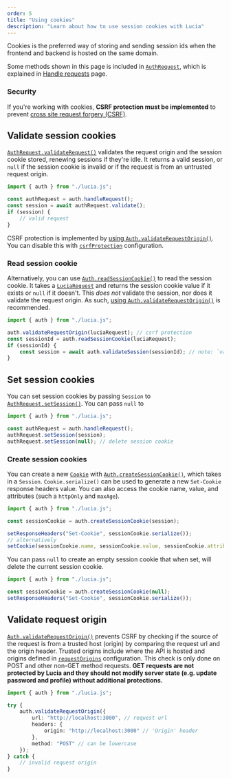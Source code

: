 ```yaml
---
order: 5
title: "Using cookies"
description: "Learn about how to use session cookies with Lucia"
---
```


Cookies is the preferred way of storing and sending session ids when the frontend and backend is hosted on the same domain.

Some methods shown in this page is included in [`AuthRequest`](), which is explained in [Handle requests]() page.

### Security

If you're working with cookies, **CSRF protection must be implemented** to prevent [cross site request forgery (CSRF)]().

## Validate session cookies

[`AuthRequest.validateRequest()`]() validates the request origin and the session cookie stored, renewing sessions if they're idle. It returns a valid session, or `null` if the session cookie is invalid or if the request is from an untrusted request origin.

```ts
import { auth } from "./lucia.js";

const authRequest = auth.handleRequest();
const session = await authRequest.validate();
if (session) {
	// valid request
}
```

CSRF protection is implemented by [using `Auth.validateRequestOrigin()`](). You can disable this with [`csrfProtection`]() configuration.

### Read session cookie

Alternatively, you can use [`Auth.readSessionCookie()`]() to read the session cookie. It takes a [`LuciaRequest`]() and returns the session cookie value if it exists or `null` if it doesn't. This _does not_ validate the session, nor does it validate the request origin. As such, [using `Auth.validateRequestOrigin()`]() is recommended.

```ts
import { auth } from "./lucia.js";

auth.validateRequestOrigin(luciaRequest); // csrf protection
const sessionId = auth.readSessionCookie(luciaRequest);
if (sessionId) {
	const session = await auth.validateSession(sessionId); // note: `validateSession()` throws an error if session is invalid
}
```

## Set session cookies

You can set session cookies by passing `Session` to [`AuthRequest.setSession()`](). You can pass `null` to

```ts
import { auth } from "./lucia.js";

const authRequest = auth.handleRequest();
authRequest.setSession(session);
authRequest.setSession(null); // delete session cookie
```

### Create session cookies

You can create a new [`Cookie`]() with [`Auth.createSessionCookie()`](), which takes in a `Session`. `Cookie.serialize()` can be used to generate a new `Set-Cookie` response headers value. You can also access the cookie name, value, and attributes (such a `httpOnly` and `maxAge`).

```ts
import { auth } from "./lucia.js";

const sessionCookie = auth.createSessionCookie(session);

setResponseHeaders("Set-Cookie", sessionCookie.serialize());
// alternatively
setCookie(sessionCookie.name, sessionCookie.value, sessionCookie.attributes);
```

You can pass `null` to create an empty session cookie that when set, will delete the current session cookie.

```ts
import { auth } from "./lucia.js";

const sessionCookie = auth.createSessionCookie(null);
setResponseHeaders("Set-Cookie", sessionCookie.serialize());
```

## Validate request origin

[`Auth.validateRequestOrigin()`]() prevents CSRF by checking if the source of the request is from a trusted host (origin) by comparing the request url and the origin header. Trusted origins include where the API is hosted and origins defined in [`requestOrigins`]() configuration. This check is only done on POST and other non-GET method requests. **GET requests are not protected by Lucia and they should not modify server state (e.g. update password and profile) without additional protections.**

```ts
import { auth } from "./lucia.js";

try {
	auth.validateRequestOrigin({
		url: "http://localhost:3000", // request url
		headers: {
			origin: "http://localhost:3000" // 'Origin' header
		},
		method: "POST" // can be lowercase
	});
} catch {
	// invalid request origin
}
```

